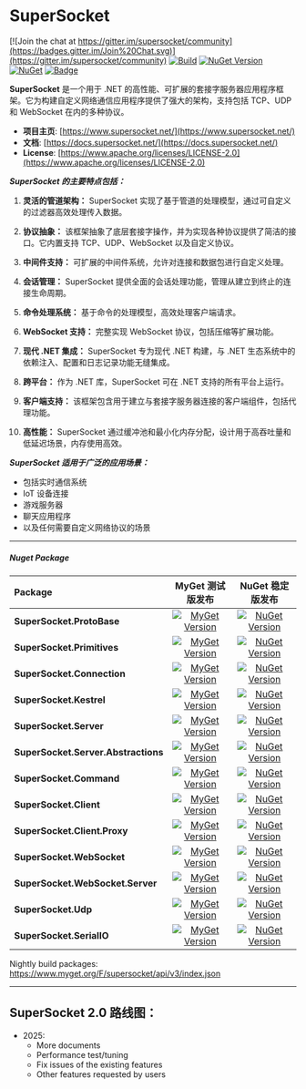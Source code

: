 # SuperSocket

[![Join the chat at https://gitter.im/supersocket/community](https://badges.gitter.im/Join%20Chat.svg)](https://gitter.im/supersocket/community)
[![Build](https://github.com/kerryjiang/SuperSocket/workflows/build/badge.svg)](https://github.com/kerryjiang/SuperSocket/actions?query=workflow%3Abuild)
[![NuGet Version](https://img.shields.io/nuget/vpre/SuperSocket.svg?style=flat)](https://www.nuget.org/packages/SuperSocket/)
[![NuGet](https://img.shields.io/nuget/dt/SuperSocket.svg)](https://www.nuget.org/packages/SuperSocket)
[![Badge](https://img.shields.io/badge/link-996.icu-red.svg)](https://996.icu/#/en_US)


**SuperSocket** 是一个用于 .NET 的高性能、可扩展的套接字服务器应用程序框架。它为构建自定义网络通信应用程序提供了强大的架构，支持包括 TCP、UDP 和 WebSocket 在内的多种协议。

- **项目主页**:		[https://www.supersocket.net/](https://www.supersocket.net/)
- **文档**:		[https://docs.supersocket.net/](https://docs.supersocket.net/)
- **License**: 				[https://www.apache.org/licenses/LICENSE-2.0](https://www.apache.org/licenses/LICENSE-2.0)

***SuperSocket 的主要特点包括：***
1. **灵活的管道架构：**
    SuperSocket 实现了基于管道的处理模型，通过可自定义的过滤器高效处理传入数据。

2. **协议抽象：**
    该框架抽象了底层套接字操作，并为实现各种协议提供了简洁的接口。它内置支持 TCP、UDP、WebSocket 以及自定义协议。

3. **中间件支持：**
    可扩展的中间件系统，允许对连接和数据包进行自定义处理。

4. **会话管理：**
    SuperSocket 提供全面的会话处理功能，管理从建立到终止的连接生命周期。

5. **命令处理系统：**
    基于命令的处理模型，高效处理客户端请求。

6. **WebSocket 支持：**
    完整实现 WebSocket 协议，包括压缩等扩展功能。

7. **现代 .NET 集成：**
    SuperSocket 专为现代 .NET 构建，与 .NET 生态系统中的依赖注入、配置和日志记录功能无缝集成。

8. **跨平台：**
    作为 .NET 库，SuperSocket 可在 .NET 支持的所有平台上运行。

8. **客户端支持：**
    该框架包含用于建立与套接字服务器连接的客户端组件，包括代理功能。

9. **高性能：**
    SuperSocket 通过缓冲池和最小化内存分配，设计用于高吞吐量和低延迟场景，内存使用高效。


***SuperSocket 适用于广泛的应用场景：***
* 包括实时通信系统
* IoT 设备连接
* 游戏服务器
* 聊天应用程序
* 以及任何需要自定义网络协议的场景

---

##### Nuget Package

| Package | MyGet 测试版发布 | NuGet 稳定版发布 |
| :------|:------------:|:------------:|
| **SuperSocket.ProtoBase** | [![MyGet Version](https://img.shields.io/myget/supersocket/vpre/SuperSocket.ProtoBase)](https://www.myget.org/feed/supersocket/package/nuget/SuperSocket.ProtoBase) | [![NuGet Version](https://img.shields.io/nuget/vpre/SuperSocket.ProtoBase.svg?style=flat)](https://www.nuget.org/packages/SuperSocket.ProtoBase/)|
| **SuperSocket.Primitives** | [![MyGet Version](https://img.shields.io/myget/supersocket/vpre/SuperSocket.Primitives)](https://www.myget.org/feed/supersocket/package/nuget/SuperSocket.Primitives) | [![NuGet Version](https://img.shields.io/nuget/vpre/SuperSocket.Primitives.svg?style=flat)](https://www.nuget.org/packages/SuperSocket.Primitives/)|
| **SuperSocket.Connection** | [![MyGet Version](https://img.shields.io/myget/supersocket/vpre/SuperSocket.Connection)](https://www.myget.org/feed/supersocket/package/nuget/SuperSocket.Connection) | [![NuGet Version](https://img.shields.io/nuget/vpre/SuperSocket.Connection.svg?style=flat)](https://www.nuget.org/packages/SuperSocket.Connection/)|
| **SuperSocket.Kestrel** | [![MyGet Version](https://img.shields.io/myget/supersocket/vpre/SuperSocket.Kestrel)](https://www.myget.org/feed/supersocket/package/nuget/SuperSocket.Kestrel) | [![NuGet Version](https://img.shields.io/nuget/vpre/SuperSocket.Kestrel.svg?style=flat)](https://www.nuget.org/packages/SuperSocket.Kestrel/)|
| **SuperSocket.Server** | [![MyGet Version](https://img.shields.io/myget/supersocket/vpre/SuperSocket.Server)](https://www.myget.org/feed/supersocket/package/nuget/SuperSocket.Server) | [![NuGet Version](https://img.shields.io/nuget/vpre/SuperSocket.Server.svg?style=flat)](https://www.nuget.org/packages/SuperSocket.Server/)|
| **SuperSocket.Server.Abstractions** | [![MyGet Version](https://img.shields.io/myget/supersocket/vpre/SuperSocket.Server.Abstractions)](https://www.myget.org/feed/supersocket/package/nuget/SuperSocket.Server.Abstractions) | [![NuGet Version](https://img.shields.io/nuget/vpre/SuperSocket.Server.Abstractions.svg?style=flat)](https://www.nuget.org/packages/SuperSocket.Server.Abstractions/)|
| **SuperSocket.Command** | [![MyGet Version](https://img.shields.io/myget/supersocket/vpre/SuperSocket.Command)](https://www.myget.org/feed/supersocket/package/nuget/SuperSocket.Command) | [![NuGet Version](https://img.shields.io/nuget/vpre/SuperSocket.Command.svg?style=flat)](https://www.nuget.org/packages/SuperSocket.Command/)|
| **SuperSocket.Client** | [![MyGet Version](https://img.shields.io/myget/supersocket/vpre/SuperSocket.Client)](https://www.myget.org/feed/supersocket/package/nuget/SuperSocket.Client) | [![NuGet Version](https://img.shields.io/nuget/vpre/SuperSocket.Client.svg?style=flat)](https://www.nuget.org/packages/SuperSocket.Client/)|
| **SuperSocket.Client.Proxy** | [![MyGet Version](https://img.shields.io/myget/supersocket/vpre/SuperSocket.Client.Proxy)](https://www.myget.org/feed/supersocket/package/nuget/SuperSocket.Client.Proxy) | [![NuGet Version](https://img.shields.io/nuget/vpre/SuperSocket.Client.Proxy.svg?style=flat)](https://www.nuget.org/packages/SuperSocket.Client.Proxy/)|
| **SuperSocket.WebSocket** | [![MyGet Version](https://img.shields.io/myget/supersocket/vpre/SuperSocket.WebSocket)](https://www.myget.org/feed/supersocket/package/nuget/SuperSocket.WebSocket) | [![NuGet Version](https://img.shields.io/nuget/vpre/SuperSocket.WebSocket.svg?style=flat)](https://www.nuget.org/packages/SuperSocket.WebSocket/)|
| **SuperSocket.WebSocket.Server** | [![MyGet Version](https://img.shields.io/myget/supersocket/vpre/SuperSocket.WebSocket.Server)](https://www.myget.org/feed/supersocket/package/nuget/SuperSocket.WebSocket.Server) | [![NuGet Version](https://img.shields.io/nuget/vpre/SuperSocket.WebSocket.Server.svg?style=flat)](https://www.nuget.org/packages/SuperSocket.WebSocket.Server/)|
| **SuperSocket.Udp** | [![MyGet Version](https://img.shields.io/myget/supersocket/vpre/SuperSocket.Udp)](https://www.myget.org/feed/supersocket/package/nuget/SuperSocket.Udp) | [![NuGet Version](https://img.shields.io/nuget/vpre/SuperSocket.Udp.svg?style=flat)](https://www.nuget.org/packages/SuperSocket.Udp/)|
| **SuperSocket.SerialIO** | [![MyGet Version](https://img.shields.io/myget/supersocket/vpre/SuperSocket.SerialIO)](https://www.myget.org/feed/supersocket/package/nuget/SuperSocket.SerialIO) | [![NuGet Version](https://img.shields.io/nuget/vpre/SuperSocket.SerialIO.svg?style=flat)](https://www.nuget.org/packages/SuperSocket.SerialIO/)|


Nightly build packages:  https://www.myget.org/F/supersocket/api/v3/index.json

---

## SuperSocket 2.0 路线图：

- 2025:
    - More documents
    - Performance test/tuning
    - Fix issues of the existing features
    - Other features requested by users